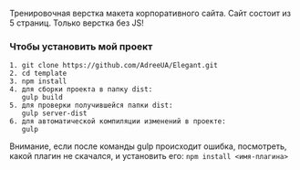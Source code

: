 ﻿ Тренировочная верстка макета корпоративного сайта. Сайт состоит из 5 страниц. 
 Только верстка без JS!



### Чтобы установить мой проект
```
1. git clone https://github.com/AdreeUA/Elegant.git
2. cd template
3. npm install
4. для сборки проекта в папку dist:
   gulp build
5. для проверки получившейся папки dist:
   gulp server-dist
6. для автоматической компиляции изменений в проекте:
   gulp

```
Внимание, если после команды gulp происходит ошибка, посмотреть, какой плагин не скачался, и установить его:
`npm install <имя-плагина>`
